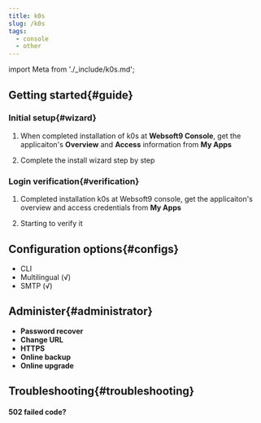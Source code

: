 ```yaml
---
title: k0s
slug: /k0s
tags:
  - console
  - other
---
```


import Meta from './_include/k0s.md';

<Meta name="meta" />

## Getting started{#guide}

### Initial setup{#wizard}

1. When completed installation of k0s at **Websoft9 Console**, get the applicaiton's **Overview** and **Access** information from **My Apps**  

2. Complete the install wizard step by step

### Login verification{#verification}

1. Completed installation k0s at Websoft9 console, get the applicaiton's overview and access credentials from **My Apps**  

2. Starting to verify it

## Configuration options{#configs}

- CLI
- Multilingual (√)
- SMTP (√)

## Administer{#administrator}

- **Password recover**
- **Change URL**
- **HTTPS**
- **Online backup**
- **Online upgrade**

## Troubleshooting{#troubleshooting}

#### 502 failed code?
